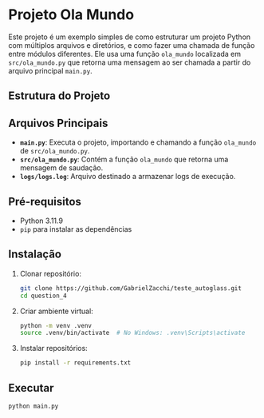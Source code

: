 # Projeto Ola Mundo

Este projeto é um exemplo simples de como estruturar um projeto Python com múltiplos arquivos e diretórios, e como fazer uma chamada de função entre módulos diferentes. Ele usa uma função `ola_mundo` localizada em `src/ola_mundo.py` que retorna uma mensagem ao ser chamada a partir do arquivo principal `main.py`.

## Estrutura do Projeto

## Arquivos Principais

- **`main.py`**: Executa o projeto, importando e chamando a função `ola_mundo` de `src/ola_mundo.py`.
- **`src/ola_mundo.py`**: Contém a função `ola_mundo` que retorna uma mensagem de saudação.
- **`logs/logs.log`**: Arquivo destinado a armazenar logs de execução.

## Pré-requisitos

- Python 3.11.9
- `pip` para instalar as dependências

## Instalação

1. Clonar repositório:
   ```bash
   git clone https://github.com/GabrielZacchi/teste_autoglass.git
   cd question_4

2. Criar ambiente virtual:
   ```bash
   python -m venv .venv
   source .venv/bin/activate  # No Windows: .venv\Scripts\activate

2. Instalar repositórios:
   ```bash
   pip install -r requirements.txt

## Executar

```bash
python main.py